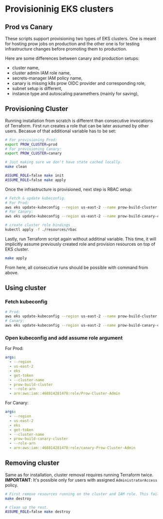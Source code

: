 # Provisioninig EKS clusters

## Prod vs Canary

These scripts support provisioning two types of EKS clusters. One is meant for hosting prow jobs
on production and the other one is for testing infrastructure changes before promoting them to
production.

Here are some differences between canary and production setups:
* cluster name,
* cluster admin IAM role name,
* secrets-manager IAM policy name,
* canary is missing k8s prow OIDC provider and corresponding role,
* subnet setup is different,
* instance type and autoscaling paramethers (mainly for saving),

## Provisioning Cluster

Running installation from scratch is different than consecutive invocations of Terraform.
First run creates a role that can be later assumed by other users. Becasue of that additional
variable has to be set:

```bash
# For provisioning Prod:
export PROW_CLUSTER=prod
# For provisioning Canary:
export PROW_CLUSTER=canary

# Just making sure we don't have state cached locally.
make clean

ASSUME_ROLE=false make init
ASSUME_ROLE=false make apply
```

Once the infrastructure is provisioned, next step is RBAC setup:

```bash
# Fetch & update kubeconfig.
# For Prod:
aws eks update-kubeconfig --region us-east-2 --name prow-build-cluster
# For Canary:
aws eks update-kubeconfig --region us-east-2 --name prow-build-canary-cluster

# create cluster role bindings
kubectl apply -f ./resources/rbac
```

Lastly, run Terraform script again without additinal variable. This time, it will implicitly assume
previously created role and provision resources on top of EKS cluster.

```bash
make apply
```

From here, all consecutive runs should be possible with command from above.

## Using cluster

### Fetch kubeconfig

```bash
# Prod:
aws eks update-kubeconfig --region us-east-2 --name prow-build-cluster
# Canary:
aws eks update-kubeconfig --region us-east-2 --name prow-build-canary-cluster
```

### Open kubeconfig and add assume role argument

For Prod:
```yaml
args:
  - --region
  - us-east-2
  - eks
  - get-token
  - --cluster-name
  - prow-build-cluster
  - --role-arn
  - arn:aws:iam::468814281478:role/Prow-Cluster-Admin
```

For Canary:
```yaml
args:
  - --region
  - us-east-2
  - eks
  - get-token
  - --cluster-name
  - prow-build-canary-cluster
  - --role-arn
  - arn:aws:iam::468814281478:role/canary-Prow-Cluster-Admin
```



## Removing cluster

Same as for installation, cluster removal requires running Terraform twice.
**IMPORTANT**: It's possible only for users with assigned `AdministratorAccess` policy.

```bash
# First remove resources running on the cluster and IAM role. This fails once assumed role gets deleted.
make destroy

# Clean up the rest. 
ASSUME_ROLE=false make destroy
```
